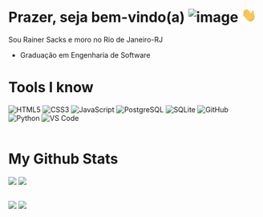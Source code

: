 <h1 Color=dark>Prazer, seja bem-vindo(a) 
<img width="35" height="35" alt="image" src="https://github.com/user-attachments/assets/940ff724-9bce-4baa-84e2-e7ef1b94e8a8" />
<img  src="https://raw.githubusercontent.com/ABSphreak/ABSphreak/master/gifs/Hi.gif" width="30px"> 
</h1>

<p>Sou Rainer Sacks e moro no Rio de Janeiro-RJ</p>
<ul>
  <li>
    <p>Graduação em Engenharia de Software</p>
    <p></p>
  </li>
</ul>



<h1>Tools I know</h1>
<div>
  <img title="HTML5" src="https://img.shields.io/badge/HTML5-E34F26?style=for-the-badge&logo=html5&logoColor=white" >
  <img title="CSS3" src="https://img.shields.io/badge/CSS3-1572B6?style=for-the-badge&logo=css3&logoColor=white" >
  <img title="JavaScript" src="https://img.shields.io/badge/JavaScript-323330?style=for-the-badge&logo=javascript&logoColor=F7DF1E" >
  <img title="PostgreSQL" src="https://img.shields.io/badge/PostgreSQL-316192?style=for-the-badge&logo=postgresql&logoColor=white" >
  <img title="SQLite" src="https://img.shields.io/badge/SQLite-07405E?style=for-the-badge&logo=sqlite&logoColor=white" >
  <img title="GitHub" src="https://img.shields.io/badge/GitHub-100000?style=for-the-badge&logo=github&logoColor=white" >
  <img title="Python" src="https://img.shields.io/badge/python-3670A0?style=for-the-badge&logo=python&logoColor=ffdd54" >
  <img title="VS Code" src="https://camo.githubusercontent.com/51d44bfc79caf3f4d00da9827171f377fb064a85b7d8d5bf809a4a42b5e6f9a7/68747470733a2f2f696d672e736869656c64732e696f2f62616467652f5653436f64652d3030374143433f7374796c653d666f722d7468652d6261646765266c6f676f3d76697375616c2d73747564696f2d636f6465266c6f676f436f6c6f723d7768697465" >
</div>

<br>
<h1>My Github Stats</h1> 
<div>
  <img height="195" src="https://github-readme-stats.vercel.app/api/top-langs/?username=Safforcks&theme=dark">
  <img src="https://github-readme-stats.vercel.app/api?username=Safforcks&show_icons=true&theme=dark&include_all_commits=true">
</div>

##

<div> 
  <a href="https://www.instagram.com/sorensacks/" target="_blank"><img src="https://img.shields.io/badge/-Instagram-%23E4405F?style=for-the-badge&logo=instagram&logoColor=white" target="_blank"></a> 
  <a href="https://www.linkedin.com/in/rainer-sacks-726825349/" target="_blank"><img src="https://img.shields.io/badge/-LinkedIn-%230077B5?style=for-the-badge&logo=linkedin&logoColor=white" target="_blank"></a> 
</div>

